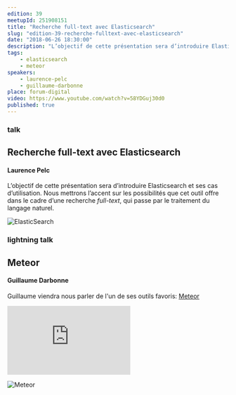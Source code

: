 ```yaml
---
edition: 39
meetupId: 251908151
title: "Recherche full-text avec Elasticsearch"
slug: "edition-39-recherche-fulltext-avec-elasticsearch"
date: "2018-06-26 18:30:00"
description: "L’objectif de cette présentation sera d’introduire Elasticsearch et ses cas d’utilisation. Nous mettrons l’accent sur les possibilités que cet outil offre dans le cadre d’une recherche full-text, qui passe par le traitement du langage naturel."
tags:
    - elasticsearch
    - meteor
speakers:
    - laurence-pelc
    - guillaume-darbonne
place: forum-digital
video: https://www.youtube.com/watch?v=58YDGuj30d0
published: true
---
```


### talk
## Recherche full-text avec Elasticsearch
#### Laurence Pelc

L’objectif de cette présentation sera d’introduire Elasticsearch et ses cas d’utilisation. Nous mettrons l’accent sur les possibilités que cet outil offre dans le cadre d’une recherche *full-text*, qui passe par le traitement du langage naturel.

![ElasticSearch](/talks/elasticSearch3.jpg)

### lightning talk
## Meteor
#### Guillaume Darbonne

Guillaume viendra nous parler de l'un de ses outils favoris: [Meteor](https://www.meteor.com/)

<iframe width="280" height="157" src="https://www.youtube.com/embed/d4H4J00t3hI?rel=0" frameborder="0" allow="autoplay; encrypted-media" allowfullscreen></iframe>

![Meteor](/talks/meteor.png)

